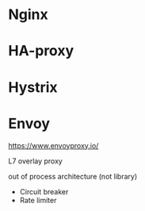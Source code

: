 
# Nginx

# HA-proxy

# Hystrix

# Envoy

https://www.envoyproxy.io/

L7 overlay proxy

out of process architecture (not library)

* Circuit breaker
* Rate limiter

